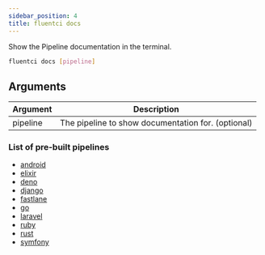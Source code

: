 ```yaml
---
sidebar_position: 4
title: fluentci docs
---
```


Show the Pipeline documentation in the terminal.

```bash
fluentci docs [pipeline]
```

## Arguments

| Argument | Description                                        |
|----------|----------------------------------------------------|
| pipeline | The pipeline to show documentation for. (optional) |

### List of pre-built pipelines

- [android](https://github.com/fluent-ci-templates/android-pipeline)
- [elixir](https://github.com/fluent-ci-templates/elixir-pipeline)
- [deno](https://github.com/fluent-ci-templates/deno-pipeline)
- [django](https://github.com/fluent-ci-templates/django-pipeline)
- [fastlane](https://github.com/fluent-ci-templates/fastlane-pipeline)
- [go](https://github.com/fluent-ci-templates/go-pipeline)
- [laravel](https://github.com/fluent-ci-templates/laravel-pipeline)
- [ruby](https://github.com/fluent-ci-templates/ruby-pipeline)
- [rust](https://github.com/fluent-ci-templates/rust-pipeline)
- [symfony](https://github.com/fluent-ci-templates/symfony-pipeline)


